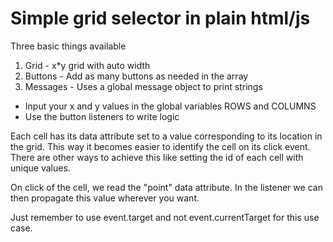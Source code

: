 # Simple grid selector in plain html/js

Three basic things available
1. Grid - x*y grid with auto width
2. Buttons - Add as many buttons as needed in the array
3. Messages - Uses a global message object to print strings

* Input your x and y values in the global variables ROWS and COLUMNS
* Use the button listeners to write logic

Each cell has its data attribute set to a value corresponding to its location in the grid. This way it becomes easier to identify the cell on its click event. There are other ways to achieve this like setting the id of each cell with unique values.

On click of the cell, we read the "point" data attribute. In the listener we can then propagate this value wherever you want.

Just remember to use event.target and not event.currentTarget for this use case.

